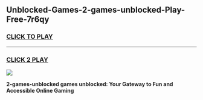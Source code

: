 
## Unblocked-Games-2-games-unblocked-Play-Free-7r6qy
<h3>
<a href="https://premium76.site?title=2-games-unblocked&ref=23A">CLICK TO PLAY</a></h3>
<hr>

<h3>
<a href="https://premium76.site?title=2-games-unblocked&ref=23A">CLICK 2 PLAY</a>
  
</h3>

<a href="https://premium76.site?title=2-games-unblocked&ref=23A"><img src="https://clearcache.store/games.png"></a>


**2-games-unblocked games unblocked: Your Gateway to Fun and Accessible Online Gaming**
